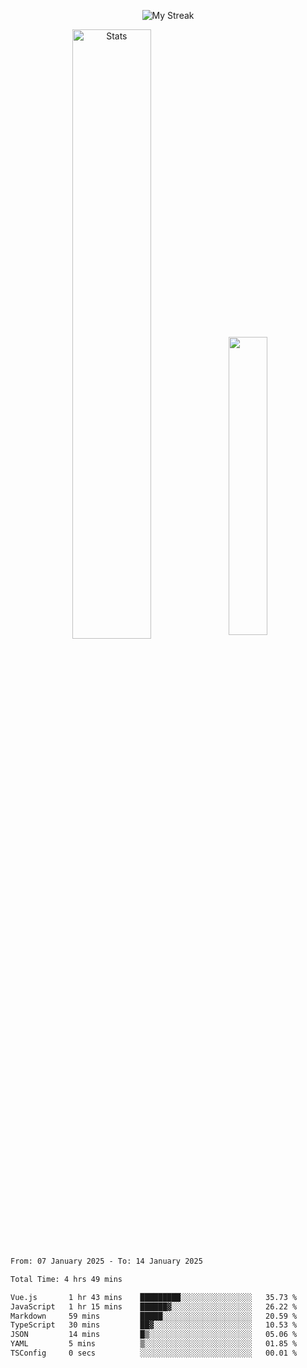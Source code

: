 <p align="center">
<picture>
  <source media="(prefers-color-scheme: dark)" srcset="http://github-readme-streak-stats.herokuapp.com?user=semolik&theme=dark&hide_border=true&background=DD272700">
  <img alt="My Streak" src="http://github-readme-streak-stats.herokuapp.com?user=semolik&hide_border=true">
</picture>
</p>
<div align="center">
  <picture>
    <source media="(prefers-color-scheme: dark)" srcset="https://github-readme-stats.vercel.app/api?username=semolik&show_icons=true&bg_color=DD272700&hide_border=true&theme=dark">
        <img alt="Stats" src="https://github-readme-stats.vercel.app/api?username=semolik&show_icons=true&bg_color=DD272700&hide_border=true" width="50%" >
  </picture>
  <sup>
  <picture>
  <source media="(prefers-color-scheme: dark)" srcset="https://github-readme-stats.vercel.app/api/top-langs/?username=semolik&layout=compact&hide_border=true&bg_color=DD272700&theme=dark">
  <img src="https://github-readme-stats.vercel.app/api/top-langs/?username=semolik&layout=compact&hide_border=true" width="35%" />
  </picture>
  </sup>
</div>
<!--START_SECTION:waka-->

```txt
From: 07 January 2025 - To: 14 January 2025

Total Time: 4 hrs 49 mins

Vue.js       1 hr 43 mins    █████████░░░░░░░░░░░░░░░░   35.73 %
JavaScript   1 hr 15 mins    ██████▓░░░░░░░░░░░░░░░░░░   26.22 %
Markdown     59 mins         █████░░░░░░░░░░░░░░░░░░░░   20.59 %
TypeScript   30 mins         ██▓░░░░░░░░░░░░░░░░░░░░░░   10.53 %
JSON         14 mins         █▒░░░░░░░░░░░░░░░░░░░░░░░   05.06 %
YAML         5 mins          ▒░░░░░░░░░░░░░░░░░░░░░░░░   01.85 %
TSConfig     0 secs          ░░░░░░░░░░░░░░░░░░░░░░░░░   00.01 %
```

<!--END_SECTION:waka-->

